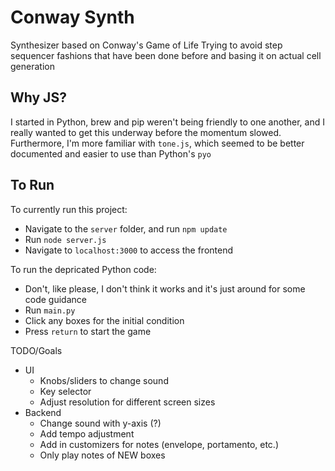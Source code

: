 # Conway Synth
Synthesizer based on Conway's Game of Life
Trying to avoid step sequencer fashions that have been done before and basing it on actual cell generation

## Why JS?
I started in Python, brew and pip weren't being friendly to one another, and I really wanted to get this underway before the momentum slowed. Furthermore, I'm more familiar with `tone.js`, which seemed to be better documented and easier to use than Python's `pyo`

## To Run
To currently run this project:
- Navigate to the `server` folder, and run `npm update`
- Run `node server.js`
- Navigate to `localhost:3000` to access the frontend

To run the depricated  Python code:
- Don't, like please, I don't think it works and it's just around for some code guidance
- Run `main.py`
- Click any boxes for the initial condition
- Press `return` to start the game

TODO/Goals
- UI
    - Knobs/sliders to change sound
    - Key selector
    - Adjust resolution for different screen sizes
- Backend
    - Change sound with y-axis (?)
    - Add tempo adjustment
    - Add in customizers for notes (envelope, portamento, etc.)
    - Only play notes of NEW boxes